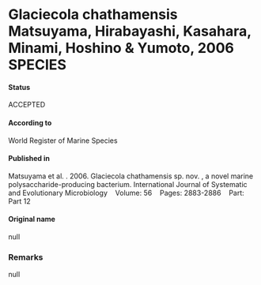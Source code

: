 Glaciecola chathamensis Matsuyama, Hirabayashi, Kasahara, Minami, Hoshino & Yumoto, 2006 SPECIES
=======

#### Status
ACCEPTED

#### According to
World Register of Marine Species

#### Published in
Matsuyama et al. . 2006. Glaciecola chathamensis sp. nov. , a novel marine polysaccharide-producing bacterium. International Journal of Systematic and Evolutionary Microbiology    Volume: 56    Pages: 2883-2886    Part: Part 12

#### Original name
null

### Remarks
null
